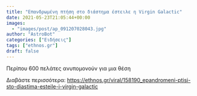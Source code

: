```yaml
---
title: "Επανδρωμένη πτήση στο διάστημα έστειλε η Virgin Galactic"
date: 2021-05-23T21:05:44+00:00
images:
  - "images/post/ap_091207028043.jpg"
author: "AstroBot"
categories: ["Ειδήσεις"]
tags: ["ethnos.gr"]
draft: false
---
```


Περίπου 600 πελάτες ανυπομονούν για μια θέση

Διαβάστε περισσότερα: https://ethnos.gr/viral/158190_epandromeni-ptisi-sto-diastima-esteile-i-virgin-galactic
